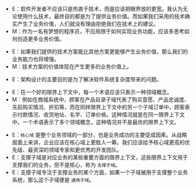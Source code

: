 <!-- 《实现领域驱动设计》- 沃恩·弗农 -->
- E：软件开发者不应该只是热衷于技术，而是应该把眼界放的更宽。我认为无论使用什么技术，最终目的都是为了提供业务价值。而如果我们采用的技术确实产生了业务价值，人们就没有理由拒绝我们在技术上的建议。
- M：作为一名有梦想的程序员，不应局限于如何实现业务功能，应该多思考如何创造更多业务价值。

<!-- 《实现领域驱动设计》- 沃恩·弗农 -->
- E：如果我们提供的技术方案能比其他方案更能够产生业务价值，那么我们的业务能力也将增强。
- M：技术方案的价值体现在产生更多的业务价值上。

<!-- 《从 0 开始学架构》- 李运华 -->
- E：架构设计的主要目的是为了解决软件系统复杂度带来的问题。

<!-- 《实现领域驱动设计》- 沃恩·弗农 -->
- E：在一个好的限界上下文中，每一个术语应该只表示一种领域概念。
- M：例如在商城系统中，顾客在产品目录子域代表了购买意愿、产品忠诚度、先前购买情况、折扣等，而在同样限界上下文中的另一个子域订单中，顾客表示付款情况、收货地址、名字、订单价格。这种情况就是在同一限界上下文中，一个术语表示了多个领域概念，这种情况并不是最优的限界上下文。

<!-- 《实现领域驱动设计》- 沃恩·弗农 -->
- E：`核心域` 是整个业务领域的一部分，也是业务成功的主要促成因素。从战略层面上来讲，企业应该在核心域上更胜人一筹。我们应该给予核心域更高的优先级、最资深的领域专家和更优秀的开发团队。
- E：支撑子域是对应业务的某些重要方面的限界上下文，这些限界上下文用于支撑我们的业务，但不是核心，称为 `支撑子域`。
- E：支撑子域专注于支撑业务的某个方面，如果一个子域被用于支撑整个业务系统，那么这个子域便是 `通用子域`。